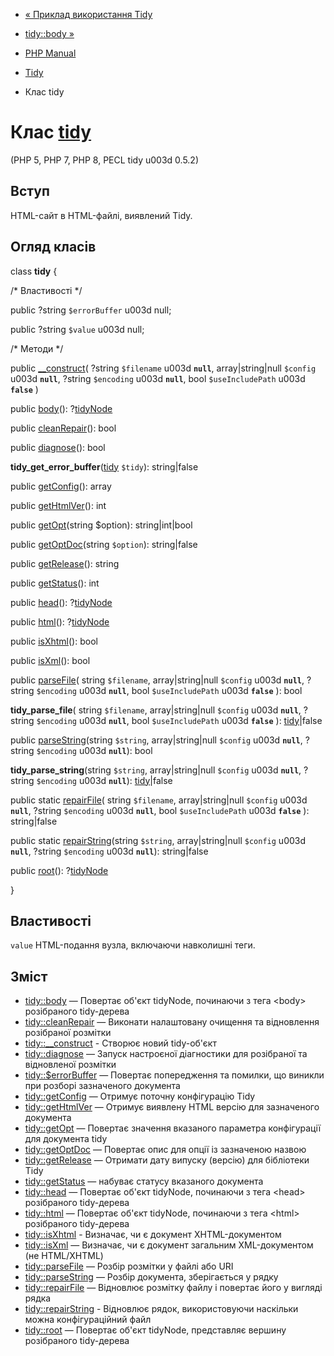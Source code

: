 - [« Приклад використання Tidy](tidy.examples.basic.md)
- [tidy::body »](tidy.body.md)

- [PHP Manual](index.md)
- [Tidy](book.tidy.md)
- Клас tidy

# Клас [tidy](class.tidy.md)

(PHP 5, PHP 7, PHP 8, PECL tidy u003d 0.5.2)

## Вступ

HTML-сайт в HTML-файлі, виявлений Tidy.

## Огляд класів

class **tidy** {

/\* Властивості \*/

public ?string `$errorBuffer` u003d null;

public ?string `$value` u003d null;

/\* Методи \*/

public [\_\_construct](tidy.construct.md)(
?string `$filename` u003d **`null`**,
array\|string\|null `$config` u003d **`null`**,
?string `$encoding` u003d **`null`**,
bool `$useIncludePath` u003d **`false`**
)

public [body](tidy.body.md)(): ?[tidyNode](class.tidynode.md)

public [cleanRepair](tidy.cleanrepair.md)(): bool

public [diagnose](tidy.diagnose.md)(): bool

**tidy_get_error_buffer**([tidy](class.tidy.md) `$tidy`):
string\|false

public [getConfig](tidy.getconfig.md)(): array

public [getHtmlVer](tidy.gethtmlver.md)(): int

public [getOpt](tidy.getopt.md)(string $option): string\|int\|bool

public [getOptDoc](tidy.getoptdoc.md)(string `$option`): string\|false

public [getRelease](tidy.getrelease.md)(): string

public [getStatus](tidy.getstatus.md)(): int

public [head](tidy.head.md)(): ?[tidyNode](class.tidynode.md)

public [html](tidy.md.md)(): ?[tidyNode](class.tidynode.md)

public [isXhtml](tidy.isxhtml.md)(): bool

public [isXml](tidy.isxml.md)(): bool

public [parseFile](tidy.parsefile.md)(
string `$filename`,
array\|string\|null `$config` u003d **`null`**,
?string `$encoding` u003d **`null`**,
bool `$useIncludePath` u003d **`false`**
): bool

**tidy_parse_file**(
string `$filename`,
array\|string\|null `$config` u003d **`null`**,
?string `$encoding` u003d **`null`**,
bool `$useIncludePath` u003d **`false`**
): [tidy](class.tidy.md)\|false

public [parseString](tidy.parsestring.md)(string `$string`,
array\|string\|null `$config` u003d **`null`**, ?string `$encoding` u003d
**`null`**): bool

**tidy_parse_string**(string `$string`, array\|string\|null `$config` u003d
**`null`**, ?string `$encoding` u003d **`null`**):
[tidy](class.tidy.md)\|false

public static [repairFile](tidy.repairfile.md)(
string `$filename`,
array\|string\|null `$config` u003d **`null`**,
?string `$encoding` u003d **`null`**,
bool `$useIncludePath` u003d **`false`**
): string\|false

public static [repairString](tidy.repairstring.md)(string `$string`,
array\|string\|null `$config` u003d **`null`**, ?string `$encoding` u003d
**`null`**): string\|false

public [root](tidy.root.md)(): ?[tidyNode](class.tidynode.md)

}

## Властивості

`value`
HTML-подання вузла, включаючи навколишні теги.

## Зміст

- [tidy::body](tidy.body.md) — Повертає об'єкт tidyNode, починаючи з
тега \<body\> розібраного tidy-дерева
- [tidy::cleanRepair](tidy.cleanrepair.md) — Виконати налаштовану
очищення та відновлення розібраної розмітки
- [tidy::\_\_construct](tidy.construct.md) - Створює новий
tidy-об'єкт
- [tidy::diagnose](tidy.diagnose.md) — Запуск настроєної
діагностики для розібраної та відновленої розмітки
- [tidy::$errorBuffer](tidy.props.errorbuffer.md) — Повертає
попередження та помилки, що виникли при розборі зазначеного документа
- [tidy::getConfig](tidy.getconfig.md) — Отримує поточну
конфігурацію Tidy
- [tidy::getHtmlVer](tidy.gethtmlver.md) — Отримує виявлену
HTML версію для зазначеного документа
- [tidy::getOpt](tidy.getopt.md) — Повертає значення вказаного
параметра конфігурації для документа tidy
- [tidy::getOptDoc](tidy.getoptdoc.md) — Повертає опис для
опції із зазначеною назвою
- [tidy::getRelease](tidy.getrelease.md) — Отримати дату випуску
(версію) для бібліотеки Tidy
- [tidy::getStatus](tidy.getstatus.md) — набуває статусу вказаного
документа
- [tidy::head](tidy.head.md) — Повертає об'єкт tidyNode, починаючи з
тега \<head\> розібраного tidy-дерева
- [tidy::html](tidy.md.md) — Повертає об'єкт tidyNode, починаючи з
тега \<html\> розібраного tidy-дерева
- [tidy::isXhtml](tidy.isxhtml.md) - Визначає, чи є
документ XHTML-документом
- [tidy::isXml](tidy.isxml.md) — Визначає, чи є документ
загальним XML-документом (не HTML/XHTML)
- [tidy::parseFile](tidy.parsefile.md) — Розбір розмітки у файлі або
URI
- [tidy::parseString](tidy.parsestring.md) — Розбір документа,
зберігається у рядку
- [tidy::repairFile](tidy.repairfile.md) — Відновлює розмітку
файлу і повертає його у вигляді рядка
- [tidy::repairString](tidy.repairstring.md) - Відновлює
рядок, використовуючи наскільки можна конфігураційний файл
- [tidy::root](tidy.root.md) — Повертає об'єкт tidyNode,
представляє вершину розібраного tidy-дерева

